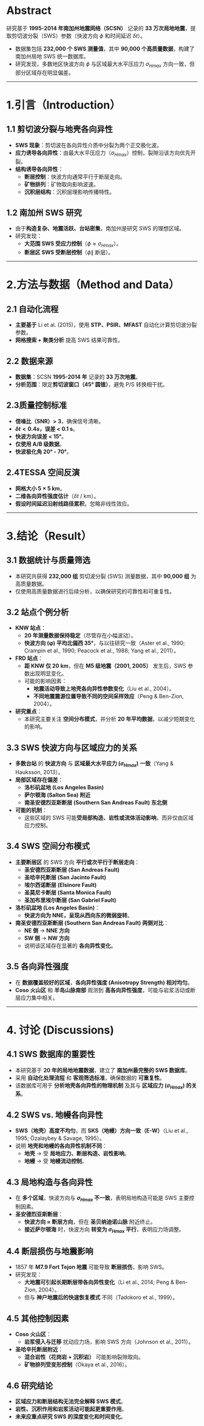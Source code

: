 # Abstract
研究基于 **1995-2014 年南加州地震网络（SCSN）** 记录的 **33 万次局地地震**，提取剪切波分裂（SWS）参数（快波方向 $\phi$ 和时间延迟 $\delta t$）。
- 数据集包括 **232,000 个 SWS 测量值**，其中 **90,000 个高质量数据**，构建了南加州局地 SWS 统一数据库。
- 研究发现，多数地区快波方向 $\phi$ 与区域最大水平压应力 $\sigma_{Hmax}$ 方向一致，但部分区域存在明显偏差。
---
# **1.引言（Introduction）**
## **1.1 剪切波分裂与地壳各向异性**
- **SWS 现象**：剪切波在各向异性介质中分裂为两个正交极化波。
- **应力诱导各向异性**：由最大水平压应力（$\sigma_{Hmax}$）控制，裂隙沿该方向优先开裂。
- **结构诱导各向异性**：
  - **断层控制**：快波方向通常平行于断层走向。
  - **矿物排列**：矿物取向影响波速。
  - **沉积层结构**：沉积层理影响传播特性。

## **1.2 南加州 SWS 研究**
- 由于**构造复杂、地震活跃、台站密集**，南加州是研究 SWS 的理想区域。
- 研究发现：
  - **大范围 SWS 受应力控制**（$\phi \approx \sigma_{Hmax}$）。
  - **断层区 SWS 受断层控制**（$\phi \parallel$ 断层）。
---
# **2.方法与数据（Method and Data）**
## **2.1 自动化流程**
- **主要基于** Li et al. (2015)，使用 **STP、PSIR、MFAST** 自动化计算剪切波分裂参数。
- **网格搜索 + 聚类分析** 提高 SWS 结果可靠性。

## **2.2 数据来源**
- **数据集**：SCSN **1995-2014 年** 记录的 **33 万次地震**。
- **分析范围**：限定**剪切波窗口（45° 圆锥）**，避免 P/S 转换相干扰。
## **2.3质量控制标准**
- **信噪比（SNR）> 3**，确保信号清晰。
- **$\delta t < 0.4 s$，误差 < 0.1 s**。
- **快波方向误差 < 15°**。
- **仅使用 A/B 级数据**。
- **快波极化角 20° - 70°**。
## **2.4TESSA 空间反演**
- **网格大小 5 × 5 km**。
- **二维各向异性强度估计**（$\delta t$ / km）。
- **假设时间延迟沿射线路径累积**，忽略非线性效应。
---
# 3.结论（Result）
## **3.1 数据统计与质量筛选**
- 本研究共获得 **232,000 组** 剪切波分裂 (SWS) 测量数据，其中 **90,000 组** 为高质量数据。
- 仅使用高质量数据进行后续分析，以确保研究的可靠性和可重复性。

## **3.2 站点个例分析**
- **KNW 站点**：
  - **20 年测量数据保持稳定**（尽管存在小幅波动）。
  - **快波方向 (φ) 平均北偏西 35°**，与以往研究一致（Aster et al., 1990; Crampin et al., 1990; Peacock et al., 1988; Yang et al., 2011）。
- **FRD 站点**：
  - **距 KNW 仅 20 km**，但在 **M5 级地震（2001, 2005）** 发生后，SWS 参数出现明显变化。
  - 可能的影响因素：
    - **地震活动导致上地壳各向异性参数变化**（Liu et al., 2004）。
    - **不同地震震源位置导致不同的空间采样效应**（Peng & Ben-Zion, 2004）。
- **研究重点**：
  - 本研究主要关注 **空间分布模式**，并分析 **20 年平均数据**，以减少短期变化的影响。

## **3.3 SWS 快波方向与区域应力的关系**
- **多数台站** 的 **快波方向** 与 **区域最大水平应力 ($\sigma_{Hmax}$)** **一致**（Yang & Hauksson, 2013）。
- **局部区域存在偏差**：
  - **洛杉矶盆地 (Los Angeles Basin)**
  - **萨尔顿海 (Salton Sea) 附近**
  - **南圣安德烈亚斯断层 (Southern San Andreas Fault) 东北侧**
- **可能的机制**：
  - 这些区域的 SWS 可能**受局部构造、岩性或流体活动影响**，而非仅由区域应力控制。

## **3.4 SWS 空间分布模式**
- **主要断层区** 的 SWS 方向 **平行或次平行于断层走向**：
  - **圣安德烈亚斯断层 (San Andreas Fault)**
  - **圣哈辛托断层 (San Jacinto Fault)**
  - **埃尔西诺断层 (Elsinore Fault)**
  - **圣莫尼卡断层 (Santa Monica Fault)**
  - **圣加布里埃尔断层 (San Gabriel Fault)**
- **洛杉矶盆地 (Los Angeles Basin)**：
  - **快波方向为 NNE，呈现从西向东的微弱旋转**。
- **南圣安德烈亚斯断层 (Southern San Andreas Fault) 两侧对比**：
  - **NE 侧** → **NNE 方向**
  - **SW 侧** → **NW 方向**
  - 说明该区域存在显著的 **各向异性变化**。

## **3.5 各向异性强度**
- 在 **数据覆盖较好的区域**，**各向异性强度 (Anisotropy Strength) 相对均匀**。
- **Coso 火山区** 和 **半岛山脉南部** 观测到 **高各向异性强度**，可能与岩浆活动或断层应力集中相关。
---
# **4. 讨论 (Discussions)**
## **4.1 SWS 数据库的重要性**
- 本研究基于 **20 年的局地地震数据**，建立了 **南加州最完整的 SWS 数据库**。
- 采用 **自动化处理流程** 和 **客观筛选标准**，确保数据的 **可重复性**。
- 该数据库可用于 **分析地壳各向异性的物理机制** 及其与 **区域应力 ($\sigma_{Hmax}$) 的关系**。

## **4.2 SWS vs. 地幔各向异性**
- **SWS（地壳）高度不均匀**，而 **SKS（地幔）方向一致（E-W）**（Liu et al., 1995; Özalaybey & Savage, 1995）。
- 说明 **地壳和地幔的各向异性机制不同**：
  - **地壳** → 受 **局地应力、断层构造、岩性影响**。
  - **地幔** → 受 **地幔流动控制**。

## **4.3 局地构造与各向异性**
- 在 **多个区域**，快波方向与 **$\sigma_{Hmax}$ 不一致**，表明局地构造可能是 SWS 主要控制因素。
- **圣安德烈亚斯断层**：
  - **快波方向 ≈ 断层方向**，但在 **圣贝纳迪诺山脉** 附近终止。
  - **接近萨尔顿海** 时，快波方向 **转变为 $\sigma_{Hmax}$ 平行**，表明应力场调整。

## **4.4 断层损伤与地震影响**
- 1857 年 **M7.9 Fort Tejon 地震** 可能导致 **断层损伤**，影响 SWS。
- 研究发现：
  - **大地震可引起长期断层带各向异性变化**（Li et al., 2014; Peng & Ben-Zion, 2004）。
  - 但与 **神户地震后的快速恢复模式** 不同（Tadokoro et al., 1999）。

## **4.5 其他控制因素**
- **Coso 火山区**：
  - **岩浆侵入与迁移** 扰动应力场，影响 SWS 方向（Johnson et al., 2011）。
- **圣哈辛托断层附近**：
  - **混合岩性（花岗岩 + 沉积岩）** 可能影响裂隙取向。
  - **矿物排列受变形控制**（Okaya et al., 2016）。
  
## **4.6 研究结论**
- **区域应力和断层结构无法完全解释 SWS 模式**。
- **岩性、沉积作用和岩浆活动可能起更重要作用**。
- **未来应重点研究 SWS 的深度变化和时间变化**。







